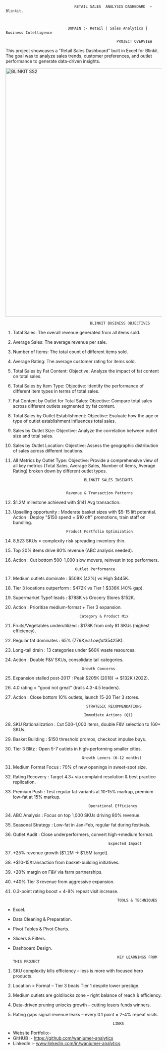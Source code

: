                                    RETAIL SALES  ANALYSIS DASHBOARD  – Blinkit.
                                   
                                                    
   
                                DOMAIN :- Retail | Sales Analytics | Business Intelligence    

                                                      PROJECT OVERVIEW 

This project showcases a "Retail Sales Dashboard" built in Excel for Blinkit.  
The goal was to analyze sales trends, customer preferences, and outlet performance to generate data-driven insights.

<img width="1553" height="801" alt="BLINKIT SS2" src="https://github.com/user-attachments/assets/f330846c-0ade-463b-9bf0-8abb357b600a" />



                                                       
                                          BLINKIT BUSINESS OBJECTIVES
                                          
1.	 Total Sales: The overall revenue generated from all items sold.
   
2.	Average Sales: The average revenue per sale.
	
3.	Number of Items: The total count of different items sold.
	
4.	Average Rating: The average customer rating for items sold.
   
5.	Total Sales by Fat Content:
Objective: Analyze the impact of fat content on total sales.

6.	Total Sales by Item Type:
Objective: Identify the performance of different item types in terms of total sales.

7.	Fat Content by Outlet for Total Sales:
Objective: Compare total sales across different outlets segmented by fat content.

8.	Total Sales by Outlet Establishment:
Objective: Evaluate how the age or type of outlet establishment influences total sales.

9.	Sales by Outlet Size:
Objective: Analyze the correlation between outlet size and total sales.

10.	Sales by Outlet Location:
Objective: Assess the geographic distribution of sales across different locations.

11.	All Metrics by Outlet Type:
Objective: Provide a comprehensive view of all key metrics (Total Sales, Average Sales, Number of Items, Average Rating) broken down by different outlet types.                                     
 
                                        BLINKIT SALES INSIGHTS
   	

                                Revenue & Transaction Patterns
   	
1.  $1.2M milestone achieved with $141 Avg transaction.
2.  Upselling opportunity  : Moderate basket sizes with $5-15 lift potential.
  Action  : Deploy "$150 spend = $10 off" promotions, train staff on bundling.

                                Product Portfolio Optimization
1. 8,523 SKUs = complexity risk spreading inventory thin.
2. Top 20% items drive 80% revenue  (ABC analysis needed).
3. Action  : Cut bottom 500-1,000 slow movers, reinvest in top performers.

                                   Outlet Performance
1. Medium outlets dominate  : $508K (42%) vs High $445K.
2. Tier 3 locations outperform  : $472K vs Tier 1 $336K (40% gap).
3. Supermarket Type1 leads  : $788K vs Grocery Stores $152K.
4. Action  : Prioritize medium-format + Tier 3 expansion.

                                     Category & Product Mix
  1. Fruits/Vegetables underutilized   : $178K from only 81 SKUs (highest efficiency).
  2. Regular fat dominates   : 65% ($776K) vs Low fat 35% ($425K).
  3. Long-tail drain : 13 categories under $60K waste resources.
  4. Action   : Double F&V SKUs, consolidate tail categories.

                                        Growth Concerns
1. Expansion stalled post-2017   : Peak $205K (2018) → $132K (2022).
2. 4.0 rating = "good not great" (trails 4.3-4.5 leaders).
3. Action  : Close bottom 10% outlets, launch 15-20 Tier 3 stores.


                                        STRATEGIC RECOMMENDATIONS 

                                       Immediate Actions (Q1)
1. SKU Rationalization  : Cut 500-1,000 items, double F&V selection to 160+ SKUs.
2. Basket Building       : $150 threshold promos, checkout impulse buys.
3. Tier 3 Blitz          : Open 5-7 outlets in high-performing smaller cities.

                                      Growth Levers (6-12 months)
1. Medium Format Focus : 70% of new openings in sweet-spot size.
2.  Rating Recovery     : Target 4.3+ via complaint resolution & best practice replication.
3.  Premium Push        : Test regular fat variants at 10-15% markup, premium low-fat at 15% markup.

                                          Operational Efficiency
1. ABC Analysis  : Focus on top 1,000 SKUs driving 80% revenue.
2. Seasonal Strategy  : Low-fat in Jan-Feb, regular fat during festivals.
3. Outlet Audit   : Close underperformers, convert high→medium format.

                                                  Expected Impact
1. +25% revenue growth    ($1.2M → $1.5M target).
2. +$10-15/transaction from basket-building initiatives.
3. +20% margin on F&V via farm partnerships.
4. +40% Tier 3 revenue from aggressive expansion.
5. 0.3-point rating boost = 4-8% repeat visit increase.

                                                      TOOLS & TECHNIQUES 
 
- Excel.
- Data Cleaning & Preparation.
- Pivot Tables & Pivot Charts.
- Slicers & Filters.
- Dashboard Design.

                                                     KEY LEARNINGS FROM THIS PROJECT

1. SKU complexity kills efficiency    – less is more with focused hero products.
2. Location > Format                   – Tier 3 beats Tier 1 despite lower prestige.
3. Medium outlets are goldilocks zone  – right balance of reach & efficiency.
4. Data-driven pruning unlocks growth  – cutting losers funds winners.
5. Rating gaps signal revenue leaks    – every 0.1 point = 2-4% repeat visits.

                                                    LINKS 
- Website Portfolio:-
- GitHUB :- https://github.com/waniumer-analytics
- LinkedIn :- www.linkedin.com/in/waniumer-analytics
